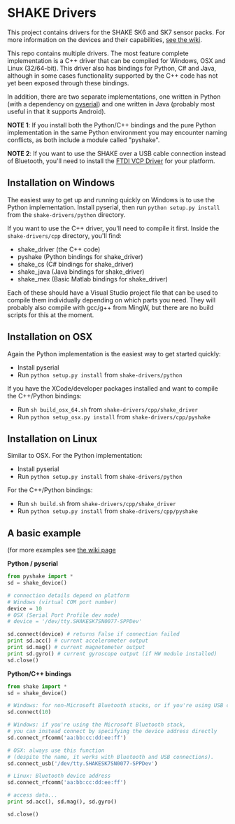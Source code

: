 # SHAKE Drivers

This project contains drivers for the SHAKE SK6 and SK7 sensor packs. For more information on the devices and their capabilities, [see the wiki](https://github.com/andrewramsay/shake-drivers/wiki/Overview).

This repo contains multiple drivers. The most feature complete implementation is a C++ driver that can be compiled for Windows, OSX and Linux (32/64-bit). This driver also has bindings for Python, C# and Java, although in some cases functionality supported by the C++ code has not yet been exposed through these bindings.

In addition, there are two separate implementations, one written in Python (with a dependency on [pyserial](http://pyserial.sourceforge.net/)) and one written in Java (probably most useful in that it supports Android). 

**NOTE 1**: If you install both the Python/C++ bindings and the pure Python implementation in the same Python environment you may encounter naming conflicts, as both include a module called "pyshake".

**NOTE 2**: If you want to use the SHAKE over a USB cable connection instead of Bluetooth, you'll need to install the [FTDI VCP Driver](http://www.ftdichip.com/Drivers/VCP.htm) for your platform.  

## Installation on Windows

The easiest way to get up and running quickly on Windows is to use the Python implementation. Install pyserial, then run `python setup.py install` from the `shake-drivers/python` directory. 

If you want to use the C++ driver, you'll need to compile it first. Inside the `shake-drivers/cpp` directory, you'll find:

 * shake\_driver (the C++ code)
 * pyshake (Python bindings for shake\_driver)
 * shake\_cs (C# bindings for shake\_driver)
 * shake\_java (Java bindings for shake\_driver)
 * shake\_mex (Basic Matlab bindings for shake\_driver)

Each of these should have a Visual Studio project file that can be used to compile them individually depending on which parts you need. They will probably also compile with gcc/g++ from MingW, but there are no build scripts for this at the moment. 

## Installation on OSX

Again the Python implementation is the easiest way to get started quickly:

 * Install pyserial
 * Run `python setup.py install` from `shake-drivers/python`

If you have the XCode/developer packages installed and want to compile the C++/Python bindings:

 * Run `sh build_osx_64.sh` from `shake-drivers/cpp/shake_driver`
 * Run `python setup_osx.py install` from `shake-drivers/cpp/pyshake`

## Installation on Linux

Similar to OSX. For the Python implementation:

 * Install pyserial
 * Run `python setup.py install` from `shake-drivers/python`

For the C++/Python bindings:

 * Run `sh build.sh` from `shake-drivers/cpp/shake_driver`
 * Run `python setup.py install` from `shake-drivers/cpp/pyshake`

## A basic example

(for more examples see [the wiki page](https://github.com/andrewramsay/shake-drivers/wiki/Examples)

**Python / pyserial**

```python
from pyshake import *
sd = shake_device()

# connection details depend on platform
# Windows (virtual COM port number)
device = 10
# OSX (Serial Port Profile dev node)
# device = '/dev/tty.SHAKESK7SN0077-SPPDev'

sd.connect(device) # returns False if connection failed
print sd.acc() # current accelerometer output
print sd.mag() # current magnetometer output
print sd.gyro() # current gyroscope output (if HW module installed)
sd.close()
```

**Python/C++ bindings**
```python
from shake import *
sd = shake_device()

# Windows: for non-Microsoft Bluetooth stacks, or if you're using USB connection, supply a COM port number
sd.connect(10) 

# Windows: if you're using the Microsoft Bluetooth stack, 
# you can instead connect by specifying the device address directly
sd.connect_rfcomm('aa:bb:cc:dd:ee:ff')

# OSX: always use this function
# (despite the name, it works with Bluetooth and USB connections). 
sd.connect_usb('/dev/tty.SHAKESK7SN0077-SPPDev')

# Linux: Bluetooth device address
sd.connect_rfcomm('aa:bb:cc:dd:ee:ff')

# access data...
print sd.acc(), sd.mag(), sd.gyro()

sd.close()
```



